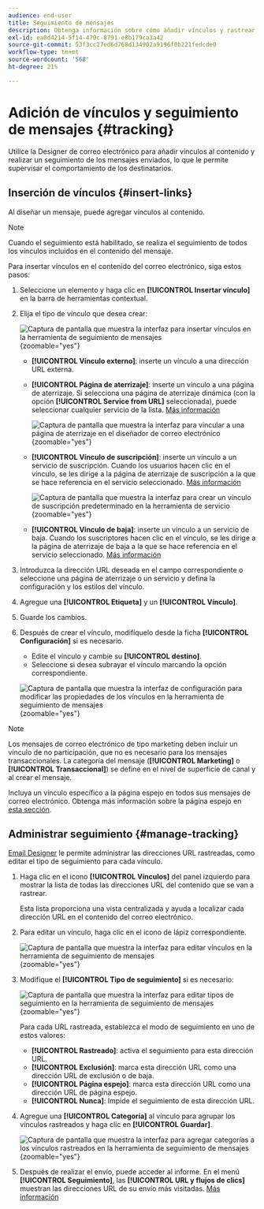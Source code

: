 ```yaml
---
audience: end-user
title: Seguimiento de mensajes
description: Obtenga información sobre cómo añadir vínculos y rastrear los mensajes enviados
exl-id: ea0d4214-5f14-470c-8791-e8b179ca3a42
source-git-commit: 53f3cc27ed6d768d134902a9196f0b221fedcde0
workflow-type: tm+mt
source-wordcount: '568'
ht-degree: 21%

---
```


# Adición de vínculos y seguimiento de mensajes {#tracking}

Utilice la Designer de correo electrónico para añadir vínculos al contenido y realizar un seguimiento de los mensajes enviados, lo que le permite supervisar el comportamiento de los destinatarios.

## Inserción de vínculos {#insert-links}

Al diseñar un mensaje, puede agregar vínculos al contenido.

>[!NOTE]
>
>Cuando el seguimiento está habilitado, se realiza el seguimiento de todos los vínculos incluidos en el contenido del mensaje.

Para insertar vínculos en el contenido del correo electrónico, siga estos pasos:

1. Seleccione un elemento y haga clic en **[!UICONTROL Insertar vínculo]** en la barra de herramientas contextual.

1. Elija el tipo de vínculo que desea crear:

   ![Captura de pantalla que muestra la interfaz para insertar vínculos en la herramienta de seguimiento de mensajes](assets/message-tracking-insert-link.png){zoomable="yes"}

   * **[!UICONTROL Vínculo externo]**: inserte un vínculo a una dirección URL externa.

   * **[!UICONTROL Página de aterrizaje]**: inserte un vínculo a una página de aterrizaje. Si selecciona una página de aterrizaje dinámica (con la opción **[!UICONTROL Service from URL]** seleccionada), puede seleccionar cualquier servicio de la lista. [Más información](../landing-pages/create-lp.md#define-actions-on-form-submission)

     ![Captura de pantalla que muestra la interfaz para vincular a una página de aterrizaje en el diseñador de correo electrónico](assets/email-link-to-landing-page.png){zoomable="yes"}

   * **[!UICONTROL Vínculo de suscripción]**: inserte un vínculo a un servicio de suscripción. Cuando los usuarios hacen clic en el vínculo, se les dirige a la página de aterrizaje de suscripción a la que se hace referencia en el servicio seleccionado. [Más información](../audience/manage-services.md#create-service)

     ![Captura de pantalla que muestra la interfaz para crear un vínculo de suscripción predeterminado en la herramienta de servicio](assets/service-create-default-lp-link.png){zoomable="yes"}

   * **[!UICONTROL Vínculo de baja]**: inserte un vínculo a un servicio de baja. Cuando los suscriptores hacen clic en el vínculo, se les dirige a la página de aterrizaje de baja a la que se hace referencia en el servicio seleccionado. [Más información](../audience/manage-services.md#create-service)

   <!--* **[!UICONTROL Mirror page]**: Add a link to display the email content in a web browser. [Learn more]-->

1. Introduzca la dirección URL deseada en el campo correspondiente o seleccione una página de aterrizaje o un servicio y defina la configuración y los estilos del vínculo.

1. Agregue una **[!UICONTROL Etiqueta]** y un **[!UICONTROL Vínculo]**.

1. Guarde los cambios.

1. Después de crear el vínculo, modifíquelo desde la ficha **[!UICONTROL Configuración]** si es necesario.

   * Edite el vínculo y cambie su **[!UICONTROL destino]**.
   * Seleccione si desea subrayar el vínculo marcando la opción correspondiente.

   ![Captura de pantalla que muestra la interfaz de configuración para modificar las propiedades de los vínculos en la herramienta de seguimiento de mensajes](assets/message-tracking-link-settings.png){zoomable="yes"}

>[!NOTE]
>
>Los mensajes de correo electrónico de tipo marketing deben incluir un vínculo de no participación, que no es necesario para los mensajes transaccionales. La categoría del mensaje (**[!UICONTROL Marketing]** o **[!UICONTROL Transaccional]**) se define en el nivel de superficie de canal y al crear el mensaje.

Incluya un vínculo específico a la página espejo en todos sus mensajes de correo electrónico. Obtenga más información sobre la página espejo en [esta sección](mirror-page.md).

## Administrar seguimiento {#manage-tracking}

[Email Designer](create-email-content.md) le permite administrar las direcciones URL rastreadas, como editar el tipo de seguimiento para cada vínculo.

1. Haga clic en el icono **[!UICONTROL Vínculos]** del panel izquierdo para mostrar la lista de todas las direcciones URL del contenido que se van a rastrear.

   Esta lista proporciona una vista centralizada y ayuda a localizar cada dirección URL en el contenido del correo electrónico.

1. Para editar un vínculo, haga clic en el icono de lápiz correspondiente.

   ![Captura de pantalla que muestra la interfaz para editar vínculos en la herramienta de seguimiento de mensajes](assets/message-tracking-edit-links.png){zoomable="yes"}

1. Modifique el **[!UICONTROL Tipo de seguimiento]** si es necesario:

   ![Captura de pantalla que muestra la interfaz para editar tipos de seguimiento en la herramienta de seguimiento de mensajes](assets/message-tracking-edit-a-link.png){zoomable="yes"}

   Para cada URL rastreada, establezca el modo de seguimiento en uno de estos valores:

   * **[!UICONTROL Rastreado]**: activa el seguimiento para esta dirección URL.
   * **[!UICONTROL Exclusión]**: marca esta dirección URL como una dirección URL de exclusión o de baja.
   * **[!UICONTROL Página espejo]**: marca esta dirección URL como una dirección URL de página espejo.
   * **[!UICONTROL Nunca]**: Impide el seguimiento de esta dirección URL. <!--This information is saved: if the URL appears again in a future message, its tracking is automatically deactivated.-->

1. Agregue una **[!UICONTROL Categoría]** al vínculo para agrupar los vínculos rastreados y haga clic en **[!UICONTROL Guardar]**.

   ![Captura de pantalla que muestra la interfaz para agregar categorías a los vínculos rastreados en la herramienta de seguimiento de mensajes](assets/message-tracking-edit-a-link_2.png){zoomable="yes"}

1. Después de realizar el envío, puede acceder al informe. En el menú **[!UICONTROL Seguimiento]**, las **[!UICONTROL URL y flujos de clics]** muestran las direcciones URL de su envío más visitadas. [Más información](../reporting/gs-reports.md)